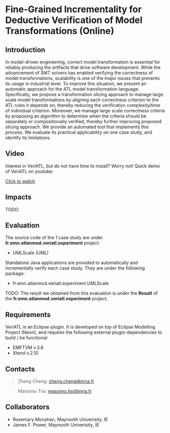 Fine-Grained Incrementality for Deductive Verification of Model Transformations (Online)
=======

Introduction
------
In model-driven engineering, correct model transformation is essential for reliably producing the artifacts that drive software development. While the advancement of SMT solvers has enabled verifying the correctness of model transformations, scalability is one of the major issues that prevents its usage in industrial level. To improve this situation, we present an automatic approach for the ATL model transformation language. Specifically, we propose a transformation slicing approach to manage large scale model transformations by aligning each correctness criterion to the ATL rules it depends on, thereby reducing the verification complexity/time of individual criterion. Moreover, we manage large scale correctness criteria by proposing an algorithm to determine when the criteria should be separately or compositionally verified, thereby further improving proposed slicing approach. We provide an automated tool that implements this process. We evaluate its practical applicability on one case study, and identify its limitations.


Video
------
Interest in VeriATL, but do not have time to install? Worry not! Quick demo of VeriATL on youtube: 

[Click to watch](https://youtu.be/zFqbcK4jd9I)

Impacts
------
TODO:


Evaluation
------
The source code of the 1 case study are under **fr.emn.atlanmod.veriatl.experiment** project:
* UMLScale (UML)


Standalone Java applications are provided to automatically and incrementally verify each case study. They are under the following package:
* fr.emn.atlanmod.veriatl.experiment.UMLScale

TODO:
The result we obtained from this evaluation is under the **Result** of the **fr.emn.atlanmod.veriatl.experiment** project.


Requirements
------
VeriATL is an Eclipse-plugin. It is developed on top of Eclipse Modelling Project (Neon), and requires the following external plugin-dependencies to build / be functional:
* EMFTVM v.3.8
* Xtend v.2.10


Contacts
------
> Zheng Cheng: zheng.cheng@inria.fr

> Massimo Tisi: massimo.tisi@inria.fr

Collaborators
------
* Rosemary Monahan, Maynooth Univerisity, IE
* James F. Power, Maynooth Univerisity, IE